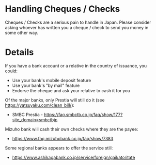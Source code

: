 # Handling Cheques / Checks

Cheques / Checks are a serious pain to handle in Japan.  Please consider asking whoever has written you a cheque / check to send you money in some other way.

# Details

If you have a bank account or a relative in the country of issuance, you could:

* Use your bank's mobile deposit feature
* Use your bank's "by mail" feature
* Endorse the cheque and ask your relative to cash it for you

Of the major banks, only Prestia will still do it (see https://yatsuyaku.com/clean_bill/):

* SMBC Prestia - https://faq.smbctb.co.jp/faq/show/177?site_domain=smbctbjp ​

Mizuho bank will cash their own checks where they are the payee:

* https://www.faq.mizuhobank.co.jp/faq/show/7383

Some regional banks appears to offer the service still:

* https://www.ashikagabank.co.jp/service/foreign/gaikatoritate
